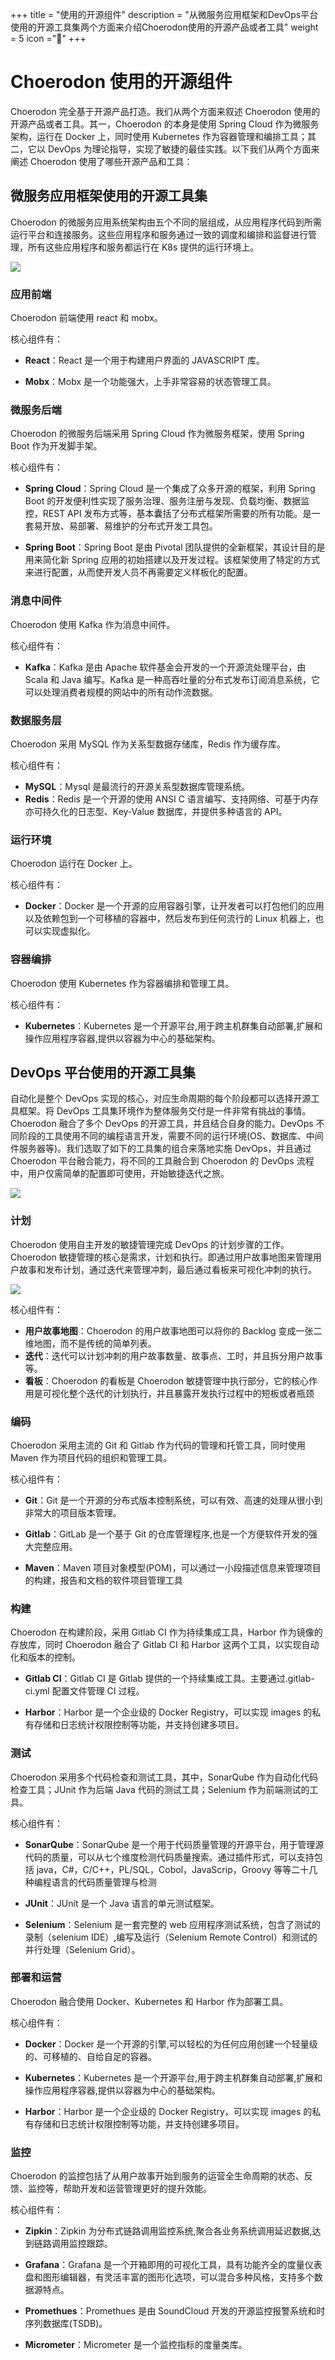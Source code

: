 ﻿+++
title = "使用的开源组件"
description = "从微服务应用框架和DevOps平台使用的开源工具集两个方面来介绍Choerodon使用的开源产品或者工具"
weight = 5
icon ="&#xe608;"
+++

# Choerodon 使用的开源组件


Choerodon 完全基于开源产品打造。我们从两个方面来叙述 Choerodon 使用的开源产品或者工具。其一，Choerodon 的本身是使用 Spring Cloud 作为微服务架构，运行在 Docker 上，同时使用 Kubernetes 作为容器管理和编排工具；其二，它以 DevOps 为理论指导，实现了敏捷的最佳实践。以下我们从两个方面来阐述 Choerodon 使用了哪些开源产品和工具：

## 微服务应用框架使用的开源工具集


Choerodon 的微服务应用系统架构由五个不同的层组成，从应用程序代码到所需运行平台和连接服务。这些应用程序和服务通过一致的调度和编排和监督进行管理，所有这些应用程序和服务都运行在 K8s 提供的运行环境上。

![](/img/docs/concept/system-component.png)


### 应用前端

Choerodon 前端使用 react 和 mobx。

核心组件有：

- **React**：React 是一个用于构建用户界面的 JAVASCRIPT 库。

- **Mobx**：Mobx 是一个功能强大，上手非常容易的状态管理工具。

### 微服务后端

Choerodon 的微服务后端采用 Spring Cloud 作为微服务框架，使用 Spring Boot 作为开发脚手架。

核心组件有：

- **Spring Cloud**：Spring Cloud 是一个集成了众多开源的框架，利用 Spring Boot 的开发便利性实现了服务治理、服务注册与发现、负载均衡、数据监控，REST API 发布方式等，基本囊括了分布式框架所需要的所有功能。是一套易开放、易部署、易维护的分布式开发工具包。

- **Spring Boot**：Spring Boot 是由 Pivotal 团队提供的全新框架，其设计目的是用来简化新 Spring 应用的初始搭建以及开发过程。该框架使用了特定的方式来进行配置，从而使开发人员不再需要定义样板化的配置。

### 消息中间件

Choerodon 使用 Kafka 作为消息中间件。

核心组件有：

- **Kafka**：Kafka 是由 Apache 软件基金会开发的一个开源流处理平台，由 Scala 和 Java 编写。Kafka 是一种高吞吐量的分布式发布订阅消息系统，它可以处理消费者规模的网站中的所有动作流数据。

### 数据服务层

Choerodon 采用 MySQL 作为关系型数据存储库，Redis 作为缓存库。

核心组件有：

- **MySQL**：Mysql 是最流行的开源关系型数据库管理系统。
- **Redis**：Redis 是一个开源的使用 ANSI C 语言编写、支持网络、可基于内存亦可持久化的日志型、Key-Value 数据库，并提供多种语言的 API。

### 运行环境

Choerodon 运行在 Docker 上。

核心组件有：

- **Docker**：Docker 是一个开源的应用容器引擎，让开发者可以打包他们的应用以及依赖包到一个可移植的容器中，然后发布到任何流行的 Linux 机器上，也可以实现虚拟化。

### 容器编排


Choerodon 使用 Kubernetes 作为容器编排和管理工具。

核心组件有：

- **Kubernetes**：Kubernetes 是一个开源平台,用于跨主机群集自动部署,扩展和操作应用程序容器,提供以容器为中心的基础架构。

## DevOps 平台使用的开源工具集


自动化是整个 DevOps 实现的核心，对应生命周期的每个阶段都可以选择开源工具框架。将 DevOps 工具集环境作为整体服务交付是一件非常有挑战的事情。Choerodon 融合了多个 DevOps 的开源工具，并且结合自身的能力。DevOps 不同阶段的工具使用不同的编程语言开发，需要不同的运行环境(OS、数据库、中间件服务器等)。我们选取了如下的工具集的组合来落地实施 DevOps，并且通过 Choerodon 平台融合能力，将不同的工具融合到 Choerodon 的 DevOps 流程中，用户仅需简单的配置即可使用，开始敏捷迭代之旅。

![](/img/docs/concept/devops-opensource-component.png)

### 计划

Choerodon 使用自主开发的敏捷管理完成 DevOps 的计划步骤的工作。Choerodon 敏捷管理的核心是需求，计划和执行。即通过用户故事地图来管理用户故事和发布计划，通过迭代来管理冲刺，最后通过看板来可视化冲刺的执行。

![](/img/docs/concept/choerodon_devops.png)

核心组件有：

- **用户故事地图**：Choerodon 的用户故事地图可以将你的 Backlog 变成一张二维地图，而不是传统的简单列表。
- **迭代**：迭代可以计划冲刺的用户故事数量、故事点、工时，并且拆分用户故事等。
- **看板**：Choerodon 的看板是 Choerodon 敏捷管理中执行部分，它的核心作用是可视化整个迭代的计划执行，并且暴露开发执行过程中的短板或者瓶颈

### 编码

Choerodon 采用主流的 Git 和 Gitlab 作为代码的管理和托管工具，同时使用 Maven 作为项目代码的组织和管理工具。

核心组件有：

- **Git**：Git 是一个开源的分布式版本控制系统，可以有效、高速的处理从很小到非常大的项目版本管理。

- **Gitlab**：GitLab 是一个基于 Git 的仓库管理程序,也是一个方便软件开发的强大完整应用。

- **Maven**：Maven 项目对象模型(POM)，可以通过一小段描述信息来管理项目的构建，报告和文档的软件项目管理工具

### 构建

Choerodon 在构建阶段，采用 Gitlab CI 作为持续集成工具，Harbor 作为镜像的存放库，同时 Choerodon 融合了 Gitlab CI 和 Harbor 这两个工具，以实现自动化和版本的控制。

- **Gitlab CI**：Gitlab CI 是 Gitlab 提供的一个持续集成工具。主要通过.gitlab-ci.yml 配置文件管理 CI 过程。

- **Harbor**：Harbor 是一个企业级的 Docker Registry，可以实现 images 的私有存储和日志统计权限控制等功能，并支持创建多项目。

### 测试

Choerodon 采用多个代码检查和测试工具，其中，SonarQube 作为自动化代码检查工具；JUnit 作为后端 Java 代码的测试工具；Selenium 作为前端测试的工具。

核心组件有：

- **SonarQube**：SonarQube 是一个用于代码质量管理的开源平台，用于管理源代码的质量，可以从七个维度检测代码质量搜索。通过插件形式，可以支持包括 java，C#，C/C++，PL/SQL，Cobol，JavaScrip，Groovy 等等二十几种编程语言的代码质量管理与检测

- **JUnit**：JUnit 是一个 Java 语言的单元测试框架。

- **Selenium**：Selenium 是一套完整的 web 应用程序测试系统，包含了测试的录制（selenium IDE）,编写及运行（Selenium Remote Control）和测试的并行处理（Selenium Grid）。

### 部署和运营

Choerodon 融合使用 Docker、Kubernetes 和 Harbor 作为部署工具。

核心组件有：

- **Docker**：Docker 是一个开源的引擎,可以轻松的为任何应用创建一个轻量级的、可移植的、自给自足的容器。

- **Kubernetes**：Kubernetes 是一个开源平台,用于跨主机群集自动部署,扩展和操作应用程序容器,提供以容器为中心的基础架构。

- **Harbor**：Harbor 是一个企业级的 Docker Registry，可以实现 images 的私有存储和日志统计权限控制等功能，并支持创建多项目。

### 监控

Choerodon 的监控包括了从用户故事开始到服务的运营全生命周期的状态、反馈、监控等，帮助开发和运营管理更好的提升效能。

核心组件有：

- **Zipkin**：Zipkin 为分布式链路调用监控系统,聚合各业务系统调用延迟数据,达到链路调用监控跟踪。

- **Grafana**：Grafana 是一个开箱即用的可视化工具，具有功能齐全的度量仪表盘和图形编辑器，有灵活丰富的图形化选项，可以混合多种风格，支持多个数据源特点。

- **Promethues**：Promethues 是由 SoundCloud 开发的开源监控报警系统和时序列数据库(TSDB)。

- **Micrometer**：Micrometer 是一个监控指标的度量类库。
